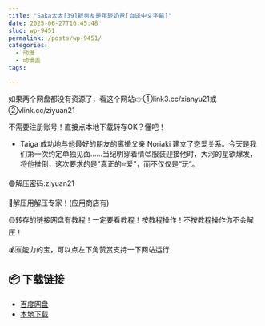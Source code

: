 ```yaml
---
title: "Saka太太[39]新男友是年轻奶爸[自译中文字幕]"
date: 2025-06-27T16:45:48
slug: wp-9451
permalink: /posts/wp-9451/
categories:
  - 动漫
  - 动漫盖
tags:

---
```


如果两个网盘都没有资源了，看这个网站👉①link3.cc/xianyu21或②vlink.cc/ziyuan21

不需要注册账号！直接点本地下载转存OK？懂吧！

*   Taiga 成功地与他最好的朋友的离婚父亲 Noriaki 建立了恋爱关系。今天是我们第一次约定单独见面……当纪明穿着情😍服装迎接他时，大河的星欲爆发，将他推倒，这次要求的是“真正的⭐爱”，而不仅仅是“玩”。

🟢解压密码:ziyuan21

🔵解压用解压专家！(应用商店有)

🟡转存的链接网盘有教程！一定要看教程！按教程操作！不按教程操作你不会解压！

💰🈶能力的宝，可以点左下角赞赏支持一下网站运行

## 📦 下载链接
- [百度网盘](https://blziyuan21.com/pay-download/9451?key=a3dd5050cc&down_id=0)
- [本地下载](https://blziyuan21.com/pay-download/9451?key=a3dd5050cc&down_id=1)

